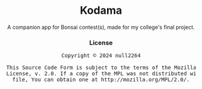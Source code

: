 <div align="center">

# Kodama

A companion app for Bonsai contest(s), made for my college's final project.

### License

<pre>
Copyright © 2024 null2264

This Source Code Form is subject to the terms of the Mozilla Public
License, v. 2.0. If a copy of the MPL was not distributed with this
file, You can obtain one at http://mozilla.org/MPL/2.0/.
</pre>

</div>
